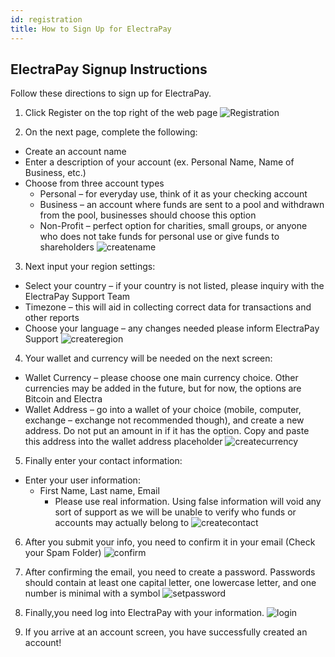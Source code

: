 ```yaml
---
id: registration
title: How to Sign Up for ElectraPay
---
```

## ElectraPay Signup Instructions

Follow these directions to sign up for ElectraPay.

1. Click Register on the top right of the web page
![Registration](../img/register.png)

2. On the next page, complete the following:
* Create an account name
* Enter a description of your account (ex. Personal Name, Name of Business, etc.)
* Choose from three account types
  * Personal – for everyday use, think of it as your checking account
  * Business – an account where funds are sent to a pool and withdrawn from the pool, businesses should choose this option
  * Non-Profit – perfect option for charities, small groups, or anyone who does not take funds for personal use or give funds to shareholders
![createname](../img/create_name.png)

3. Next input your region settings:
* Select your country – if your country is not listed, please inquiry with the ElectraPay Support Team
* Timezone – this will aid in collecting correct data for transactions and other reports
* Choose your language – any changes needed please inform ElectraPay Support
![createregion](../img/create_area.png)

4. Your wallet and currency will be needed on the next screen:
* Wallet Currency – please choose one main currency choice. Other currencies may be added in the future, but for now, the options are Bitcoin and Electra
* Wallet Address – go into a wallet of your choice (mobile, computer, exchange – exchange not recommended though), and create a new address. Do not put an amount in if it has the option. Copy and paste this address into the wallet address placeholder
![createcurrency](../img/create_currency.png)

5. Finally enter your contact information: 
* Enter your user information:
  * First Name, Last name, Email
    * Please use real information. Using false information will void any sort of support as we will be unable to verify who funds or accounts may actually belong to
![createcontact](../img/create_contact.png)

6. After you submit your info, you need to confirm it in your email (Check your Spam Folder)
![confirm](../img/confirm.png)

7. After confirming the email, you need to create a password. Passwords should contain at least one capital letter, one lowercase letter, and one number is minimal with a symbol
![setpassword](../img/set_password.png)

8. Finally,you need log into ElectraPay with your information.
![login](../img/login.png)

9. If you arrive at an account screen, you have successfully created an account!

